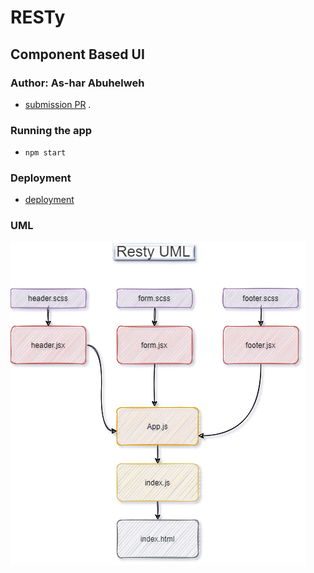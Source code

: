 # RESTy
## Component Based UI
### Author: As-har Abuhelweh
* [submission PR]() .

### Running the app
- `npm start`

### Deployment

* [deployment]()

### UML
![](UML.png)